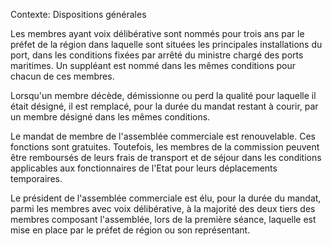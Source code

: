 Contexte: Dispositions générales

Les membres ayant voix délibérative sont nommés pour trois ans par le préfet de la région dans laquelle sont situées les principales installations du port, dans les conditions fixées par arrêté du ministre chargé des ports maritimes. Un suppléant est nommé dans les mêmes conditions pour chacun de ces membres.

Lorsqu'un membre décède, démissionne ou perd la qualité pour laquelle il était désigné, il est remplacé, pour la durée du mandat restant à courir, par un membre désigné dans les mêmes conditions.

Le mandat de membre de l'assemblée commerciale est renouvelable. Ces fonctions sont gratuites. Toutefois, les membres de la commission peuvent être remboursés de leurs frais de transport et de séjour dans les conditions applicables aux fonctionnaires de l'Etat pour leurs déplacements temporaires.

Le président de l'assemblée commerciale est élu, pour la durée du mandat, parmi les membres avec voix délibérative, à la majorité des deux tiers des membres composant l'assemblée, lors de la première séance, laquelle est mise en place par le préfet de région ou son représentant.